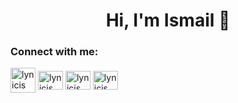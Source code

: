 <h1 align="center">Hi, I'm Ismail 👋</h1>

<h3 align="left">Connect with me:</h3>
<p align="left">
<a href="https://gitlab.com/lynicis" target="_blank"><img align="center" class="filter-black" src="https://icons.veryicon.com/png/o/brands/logo-1/gitlab-fill-2.png" alt="lynicis gitlab account" height="40" width="40" /></a>
<a href="https://twitter.com/lynicis" target="_blank"><img align="center" src="https://cdn.jsdelivr.net/npm/simple-icons@3.0.1/icons/twitter.svg" alt="lynicis twitter account" height="30" width="40" /></a>
<a href="https://linkedin.com/in/lynicis" target="_blank"><img align="center" src="https://cdn.jsdelivr.net/npm/simple-icons@3.0.1/icons/linkedin.svg" alt="lynicis linkedin account" height="30" width="40" /></a>
<a href="https://stackoverflow.com/users/15070866/lynicis" target="_blank"><img align="center" src="https://cdn.jsdelivr.net/npm/simple-icons@3.0.1/icons/stackoverflow.svg" alt="lynicis stackoverflow account" height="30" width="40" /></a>
</p>
